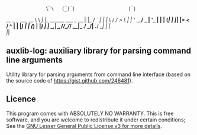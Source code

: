                    __     _ _                      _   
                   \ \   (_) |                    | |  
   __ _ _   ___  __ \ \   _| |__ ______ ___  _ __ | |_ 
  / _` | | | \ \/ /  > \ | | '_ \______/ _ \| '_ \| __|
 | (_| | |_| |>  <  / ^ \| | |_) |    | (_) | |_) | |_ 
  \__,_|\__,_/_/\_\/_/ \_\_|_.__/      \___/| .__/ \__|
                                            | |        
                                            |_|        
                                                                                        
## auxlib-log: auxiliary library for parsing command line arguments

Utility library for parsing arguments from command line interface (based on the source code of https://gist.github.com/246481).

## Licence 

This program comes with ABSOLUTELY NO WARRANTY. This is free software, and you are welcome to redistribute it under certain conditions; See the [GNU Lesser General Public License v3 for more details](http://www.gnu.org/licenses/lgpl-3.0.html).
